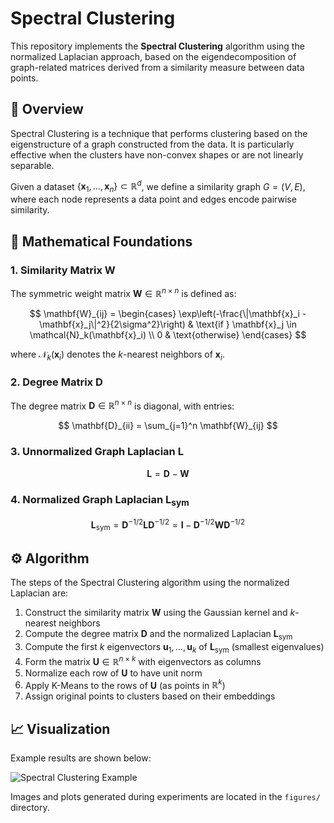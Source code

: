 # Spectral Clustering

This repository implements the **Spectral Clustering** algorithm using the normalized Laplacian approach, based on the eigendecomposition of graph-related matrices derived from a similarity measure between data points.

## 📘 Overview

Spectral Clustering is a technique that performs clustering based on the eigenstructure of a graph constructed from the data. It is particularly effective when the clusters have non-convex shapes or are not linearly separable.

Given a dataset $\{\mathbf{x}_1, \dots, \mathbf{x}_n\} \subset \mathbb{R}^d$, we define a similarity graph $G = (V, E)$, where each node represents a data point and edges encode pairwise similarity.

## 🧠 Mathematical Foundations

### 1. Similarity Matrix $\mathbf{W}$

The symmetric weight matrix $\mathbf{W} \in \mathbb{R}^{n \times n}$ is defined as:

$$
\mathbf{W}_{ij} = \begin{cases} 
\exp\left(-\frac{\|\mathbf{x}_i - \mathbf{x}_j\|^2}{2\sigma^2}\right) & \text{if } \mathbf{x}_j \in \mathcal{N}_k(\mathbf{x}_i) \\
0 & \text{otherwise}
\end{cases}
$$

where $\mathcal{N}_k(\mathbf{x}_i)$ denotes the $k$-nearest neighbors of $\mathbf{x}_i$.

### 2. Degree Matrix $\mathbf{D}$

The degree matrix $\mathbf{D} \in \mathbb{R}^{n \times n}$ is diagonal, with entries:

$$
\mathbf{D}_{ii} = \sum_{j=1}^n \mathbf{W}_{ij}
$$

### 3. Unnormalized Graph Laplacian $\mathbf{L}$

$$
\mathbf{L} = \mathbf{D} - \mathbf{W}
$$

### 4. Normalized Graph Laplacian $\mathbf{L}_{\text{sym}}$

$$
\mathbf{L}_{\text{sym}} = \mathbf{D}^{-1/2} \mathbf{L} \mathbf{D}^{-1/2} = \mathbf{I} - \mathbf{D}^{-1/2} \mathbf{W} \mathbf{D}^{-1/2}
$$

## ⚙️ Algorithm

The steps of the Spectral Clustering algorithm using the normalized Laplacian are:

1. Construct the similarity matrix $\mathbf{W}$ using the Gaussian kernel and $k$-nearest neighbors
2. Compute the degree matrix $\mathbf{D}$ and the normalized Laplacian $\mathbf{L}_{\text{sym}}$
3. Compute the first $k$ eigenvectors $\mathbf{u}_1, \dots, \mathbf{u}_k$ of $\mathbf{L}_{\text{sym}}$ (smallest eigenvalues)
4. Form the matrix $\mathbf{U} \in \mathbb{R}^{n \times k}$ with eigenvectors as columns
5. Normalize each row of $\mathbf{U}$ to have unit norm
6. Apply K-Means to the rows of $\mathbf{U}$ (as points in $\mathbb{R}^k$)
7. Assign original points to clusters based on their embeddings

## 📈 Visualization

Example results are shown below:

![Spectral Clustering Example](figure/3D_Lsym_40.png)

Images and plots generated during experiments are located in the `figures/` directory.